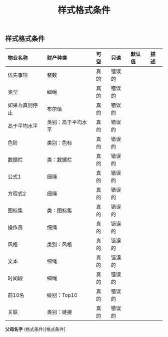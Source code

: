 ﻿---
title: 样式格式条件
second_title: Aspose.Cells Cloud Documen
type: docs
url: /zh/specification/model/styleformatcondition/
description: Aspose.Cells 云模型规范：StyleFormatCondition。轻松处理 Excel 和其他电子表格文档，具有打开、生成、编辑、拆分、合并、比较和转换等功能
weight: 50
---
## **样式格式条件**

 

|物业名称|财产种类|可空|只读|默认值|描述|
|:- |:- |:- |:- |:- |:- |
|优先事项|整数|真的|错误的|||
|类型|细绳|真的|错误的|||
|如果为真则停止|布尔值|真的|错误的|||
|高于平均水平|类别：高于平均水平|真的|错误的|||
|色阶|类别：色标|真的|错误的|||
|数据栏|类：数据栏|真的|错误的|||
|公式1|细绳|真的|错误的|||
|方程式2|细绳|真的|错误的|||
|图标集|类：图标集|真的|错误的|||
|操作员|细绳|真的|错误的|||
|风格|类别：风格|真的|错误的|||
|文本|细绳|真的|错误的|||
|时间段|细绳|真的|错误的|||
|前10名|级别：Top10|真的|错误的|||
|关联|类别：链接|真的|错误的|||

**父母名字** (格式条件)[格式条件]
